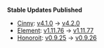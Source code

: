 **Stable Updates Published**

* [Cinny](https://github.com/ajbura/cinny): [v4.1.0](https://github.com/ajbura/cinny/releases/tag/v4.1.0) -> [v4.2.0](https://github.com/ajbura/cinny/releases/tag/v4.2.0)
* [Element](https://github.com/element-hq/element-web): [v1.11.76](https://github.com/element-hq/element-web/releases/tag/v1.11.76) -> [v1.11.77](https://github.com/element-hq/element-web/releases/tag/v1.11.77)
* [Honoroit](https://github.com/etkecc/honoroit): [v0.9.25](https://github.com/etkecc/honoroit/releases/tag/v0.9.25) -> [v0.9.26](https://github.com/etkecc/honoroit/releases/tag/v0.9.26)
